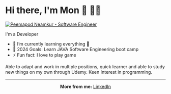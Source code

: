 # Hi there, I'm Mon  :ghost: :man_technologist:
 
[![Peemapod Neamkur - Software Engineer](https://drive.google.com/uc?export=view&id=1c_1l0hgCAReQxk4Ud-CP-0LFIITrynec)](https://th.linkedin.com/in/peemapod-neamkur-a3b6721a8)


I'm a Developer

- 🌱 I’m currently learning everything 🤣
- 🥅 2024 Goals: Learn JAVA Software Engineering boot camp
- ⚡ Fun fact: I love to play game


Able to adapt and work in multiple positions, quick 
learner and able to study new things on my own 
through Udemy. Keen Interest in programming.


---

<p align="center">
  <strong>More from me:</strong> 
  <a href="https://th.linkedin.com/in/peemapod-neamkur-a3b6721a8">LinkedIn</a>
</p>


